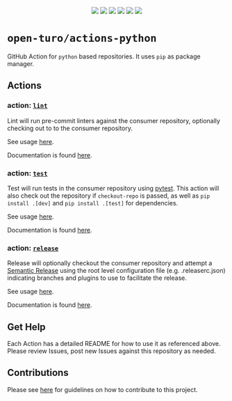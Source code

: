 <p align="center">
    <a href="https://github.com/open-turo/actions-python/releases/" alt="Release">
        <img src="https://img.shields.io/github/release/open-turo/actions-python" /></a>
    <a href="https://github.com/open-turo/actions-python/releases/" alt="Release date">
        <img src="https://img.shields.io/github/release-date/open-turo/actions-python" /></a>
    <a href="https://github.com/open-turo/actions-python/releases/" alt="Release status">
        <img src="https://github.com/open-turo/actions-python/actions/workflows/release.yaml/badge.svg " /></a>
    <a href="https://github.com/open-turo/actions-python/blob/main/LICENSE" alt="License">
        <img src="https://img.shields.io/github/license/open-turo/actions-python.svg" /></a>
    <a href="https://GitHub.com/open-turo/actions-python/commit/" alt="Last commit">
        <img src="https://img.shields.io/github/last-commit/open-turo/actions-s3-artifact" /></a>
    <a href="https://conventionalcommits.org" alt="Conventional commits">
        <img src="https://img.shields.io/badge/Conventional%20Commits-1.0.0-yellow.svg" /></a>
</p>

# `open-turo/actions-python`

GitHub Action for `python` based repositories. It uses `pip` as package manager.

## Actions

### action: [`lint`](./lint)

Lint will run pre-commit linters against the consumer repository, optionally checking out to to the consumer repository.

See usage [here](./lint/README.md#usage).

Documentation is found [here](./lint/README.md).

### action: [`test`](./test)

Test will run tests in the consumer repository using [pytest](https://github.com/pytest-dev/pytest). This action will also check out the repository if `checkout-repo` is passed, as well as `pip install .[dev]` and `pip install .[test]` for dependencies.

See usage [here](./test/README.md#usage).

Documentation is found [here](./test/README.md).

### action: [`release`](./release)

Release will optionally checkout the consumer repository and attempt a [Semantic Release](https://semantic-release.gitbook.io/semantic-release/usage/configuration) using the root level configuration file (e.g. .releaserc.json) indicating branches and plugins to use to facilitate the release.

See usage [here](./release/README.md#usage).

Documentation is found [here](./release/README.md).

## Get Help

Each Action has a detailed README for how to use it as referenced above. Please review Issues, post new Issues against this repository as needed.

## Contributions

Please see [here](https://github.com/open-turo/contributions) for guidelines on how to contribute to this project.
